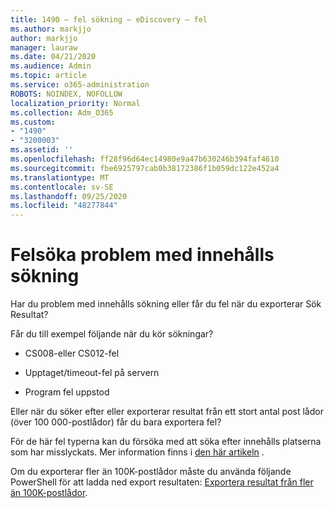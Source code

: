 ```yaml
---
title: 1490 – fel sökning – eDiscovery – fel
ms.author: markjjo
author: markjjo
manager: lauraw
ms.date: 04/21/2020
ms.audience: Admin
ms.topic: article
ms.service: o365-administration
ROBOTS: NOINDEX, NOFOLLOW
localization_priority: Normal
ms.collection: Adm_O365
ms.custom:
- "1490"
- "3200003"
ms.assetid: ''
ms.openlocfilehash: ff28f96d64ec14980e9a47b630246b394faf4610
ms.sourcegitcommit: fbe6925797cab0b38172386f1b059dc122e452a4
ms.translationtype: MT
ms.contentlocale: sv-SE
ms.lasthandoff: 09/25/2020
ms.locfileid: "48277844"
---
```

# <a name="troubleshoot-content-search-errors"></a>Felsöka problem med innehålls sökning

Har du problem med innehålls sökning eller får du fel när du exporterar Sök Resultat?

Får du till exempel följande när du kör sökningar?

- CS008-eller CS012-fel

- Upptaget/timeout-fel på servern

- Program fel uppstod

Eller när du söker efter eller exporterar resultat från ett stort antal post lådor (över 100 000-postlådor) får du bara exportera fel?

För de här fel typerna kan du försöka med att söka efter innehålls platserna som har misslyckats. Mer information finns i  [den här artikeln](https://docs.microsoft.com/microsoft-365/compliance/retry-failed-content-search) .

Om du exporterar fler än 100K-postlådor måste du använda följande PowerShell för att ladda ned export resultaten:  [Exportera resultat från fler än 100K-postlådor](https://docs.microsoft.com/microsoft-365/compliance/export-search-results?view=o365-worldwide%23exporting-results-from-more-than-100000-mailboxes).
